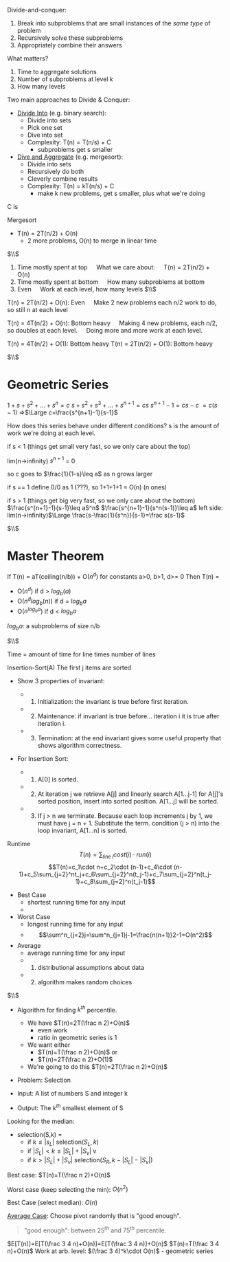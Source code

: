 Divide-and-conquer:
1. Break into subproblems that are small instances of the *same type* of problem
2. Recursively solve these subproblems
3. Appropriately combine their answers


$$\tag*{9/16/21}$$
What matters?
1. Time to aggregate solutions
2. Number of subproblems at level $k$
3. How many levels

Two main approaches to Divide & Conquer:
- <u>Divide Into</u> (e.g. binary search):
	- Divide into sets
	- Pick one set
	- Dive into set
	- Complexity: T(n) = T(n/s) + C
		- subproblems get s smaller
- <u>Dive and Aggregate</u> (e.g. mergesort):
	- Divide into sets
	- Recursively do both
	- Cleverly combine results
	- Complexity: T(n) = kT(n/s) + C
		- make k new problems, get s smaller, plus what we're doing

C is 


Mergesort
- T(n) = 2T(n/2) + O(n)
	- 2 more problems, O(n) to merge in linear time

$\\$
1. Time mostly spent at top
$\quad$What we care about:
$\quad$T(n) = 2T(n/2) + O(n)
1. Time mostly spent at bottom
$\quad$How many subproblems at bottom
1. Even
$\quad$Work at each level, how many levels
$\\$

T(n) = 2T(n/2) + O(n): Even
$\quad$Make 2 new problems each n/2 work to do, so still n at each level

T(n) = 4T(n/2) + O(n): Bottom heavy
$\quad$Making 4 new problems, each n/2, so doubles at each level.
$\quad$Doing more and more work at each level.

T(n) = 4T(n/2) + O(1): Bottom heavy
T(n) = 2T(n/2) + O(1): Bottom heavy

$\\$

# Geometric Series
$1+s+s^2+...+s^n = c$
$s+s^2+s^3+...+s^{n+1}=cs$
$s^{n+1}-1=cs-c$
$=c(s-1)$
=>$\Large c=\frac{s^{n+1}-1}{s-1}$

How does this series behave under different conditions?
s is the amount of work we're doing at each level.

if s < 1 (things get small very fast, so we only care about the top)

lim(n->infinity) $s^{n+1}$ = 0

so c goes to $\frac{1}{1-s}\leq a$ as n grows larger

if s == 1
define 0/0 as 1 (???), so 1+1+1+1 = O(n) (n ones)

if s > 1 (things get big very fast, so we only care about the bottom)
$\frac{s^{n+1}-1}{s-1}\leq aS^n$
$\frac{s^{n+1}-1}{s^n(s-1)}\leq a$
left side:
lim(n->infinity)$\Large \frac{s-\frac{1}{s^n}}{s-1}=\frac s{s-1}$

$\\$

# Master Theorem
If T(n) = aT(ceiling(n/b)) + O($n^d$)
for constants a>0, b>1, d>= 0
Then T(n) =
- O($n^d$) if d > $log_b(a)$
- O($n^dlog_b(n)$) if d = $log_ba$
- O($n^{log_ba}$) if d < $log_ba$

$log_ba$: a subproblems of size n/b

$\\$

$$\tag*{9/28/21}$$

Time = amount of time for line times number of lines

Insertion-Sort(A)
The first j items are sorted

- Show 3 properties of invariant:
	- 1) Initialization: the invariant is true before first iteration.
	- 2) Maintenance: if invariant is true before... iteration i it is true after iteration i.
	- 3) Termination: at the end invariant gives some useful property that shows algorithm correctness.

- For Insertion Sort:
	- 1) A\[0\] is sorted.
	- 2) At iteration j we retrieve A\[j\] and linearly search A\[1...j-1\] for A\[j\]'s sorted position, insert into sorted position. A\[1...j\] will be sorted.
	- 3) If j > n we terminate. Because each loop increments j by 1, we must have j = n + 1. Substitute the term. condition (j > n) into the loop invariant, A\[1...n\] is sorted.

Runtime
$$T(n)=\sum_{line\;i}cost(i)\cdot run(i)$$
$$T(n)=c_1\cdot n+c_2\cdot (n-1)+c_4\cdot (n-1)+c_5\sum_{j=2}^nt_j+c_6\sum_{j=2}^n(t_j-1)+c_7\sum_{j=2}^n(t_j-1)+c_8\sum_{j=2}^n(t_j-1)$$


- Best Case
	- shortest running time for any input
	- 
- Worst Case
	- longest running time for any input
	- $$\sum^n_{j=2}j=\sum^n_{j=1}j-1=\frac{n(n+1)}2-1=O(n^2)$$
- Average
	- average running time for any input
	- 1) distributional assumptions about data
	- 2) algorithm makes random choices

$\\$

- Algorithm for finding $k^{th}$ percentile.
	- We have $T(n)=2T(\frac n 2)+O(n)$
		- even work
		- ratio in geometric series is 1
	- We want either
		- $T(n)=T(\frac n 2)+O(n)$ or
		- $T(n)=2T(\frac n 2)+O(1)$
	- We're going to do this $T(n)=2T(\frac n 2)+O(n)$

- Problem: Selection
- Input: A list of numbers S and integer k
- Output: The $k^{th}$ smallest element of S

Looking for the median:
- selection(S,k) =
	- if $k\leq |s_L|$ selection($S_L, k$)
	- if $|S_L|<k\leq|S_L|+|S_v|$ v
	- if $k>|S_L|+|S_v|$ selection($S_R,k-|S_L|-|S_v|$)

Best case: $T(n)=T(\frac n 2)+O(n)$

Worst case (keep selecting the min):
$O(n^2)$

Best Case (select median):
$O(n)$

<u>Average Case</u>:
Choose pivot randomly that is "good enough".
>"good enough": between $25^{th}$ and $75^{th}$ percentile.

$E[T(n)]=E[T(\frac 3 4 n)+O(n)]=E[T(\frac 3 4 n)]+O(n)$
$T(n)=T(\frac 3 4 n)+O(n)$
Work at arb. level: $(\frac 3 4)^k\cdot O(n)$ - geometric series
